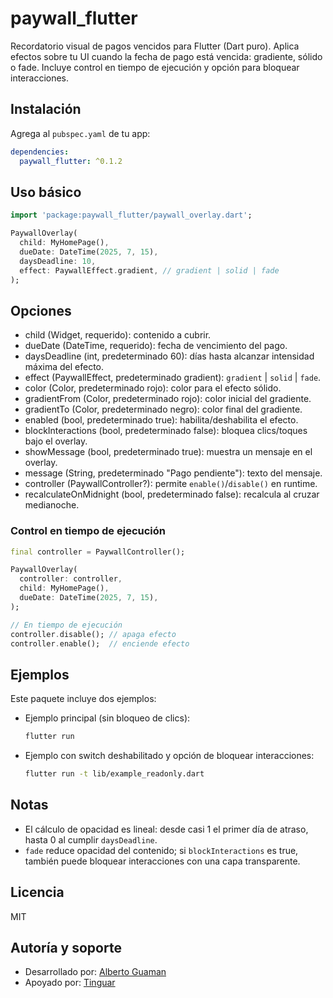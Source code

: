 # paywall_flutter

Recordatorio visual de pagos vencidos para Flutter (Dart puro). Aplica efectos sobre tu UI cuando la fecha de pago está vencida: gradiente, sólido o fade. Incluye control en tiempo de ejecución y opción para bloquear interacciones.

## Instalación

Agrega al `pubspec.yaml` de tu app:

```yaml
dependencies:
  paywall_flutter: ^0.1.2
```

## Uso básico

```dart
import 'package:paywall_flutter/paywall_overlay.dart';

PaywallOverlay(
  child: MyHomePage(),
  dueDate: DateTime(2025, 7, 15),
  daysDeadline: 10,
  effect: PaywallEffect.gradient, // gradient | solid | fade
);
```

## Opciones

- child (Widget, requerido): contenido a cubrir.
- dueDate (DateTime, requerido): fecha de vencimiento del pago.
- daysDeadline (int, predeterminado 60): días hasta alcanzar intensidad máxima del efecto.
- effect (PaywallEffect, predeterminado gradient): `gradient` | `solid` | `fade`.
- color (Color, predeterminado rojo): color para el efecto sólido.
- gradientFrom (Color, predeterminado rojo): color inicial del gradiente.
- gradientTo (Color, predeterminado negro): color final del gradiente.
- enabled (bool, predeterminado true): habilita/deshabilita el efecto.
- blockInteractions (bool, predeterminado false): bloquea clics/toques bajo el overlay.
- showMessage (bool, predeterminado true): muestra un mensaje en el overlay.
- message (String, predeterminado "Pago pendiente"): texto del mensaje.
- controller (PaywallController?): permite `enable()`/`disable()` en runtime.
- recalculateOnMidnight (bool, predeterminado false): recalcula al cruzar medianoche.

### Control en tiempo de ejecución

```dart
final controller = PaywallController();

PaywallOverlay(
  controller: controller,
  child: MyHomePage(),
  dueDate: DateTime(2025, 7, 15),
);

// En tiempo de ejecución
controller.disable(); // apaga efecto
controller.enable();  // enciende efecto
```

## Ejemplos

Este paquete incluye dos ejemplos:

- Ejemplo principal (sin bloqueo de clics):
  ```bash
  flutter run
  ```
- Ejemplo con switch deshabilitado y opción de bloquear interacciones:
  ```bash
  flutter run -t lib/example_readonly.dart
  ```

## Notas

- El cálculo de opacidad es lineal: desde casi 1 el primer día de atraso, hasta 0 al cumplir `daysDeadline`.
- `fade` reduce opacidad del contenido; si `blockInteractions` es true, también puede bloquear interacciones con una capa transparente.

## Licencia

MIT

## Autoría y soporte

- Desarrollado por: [Alberto Guaman](https://www.linkedin.com/in/albertoguaman/)
- Apoyado por: [Tinguar](https://www.tinguar.com)
